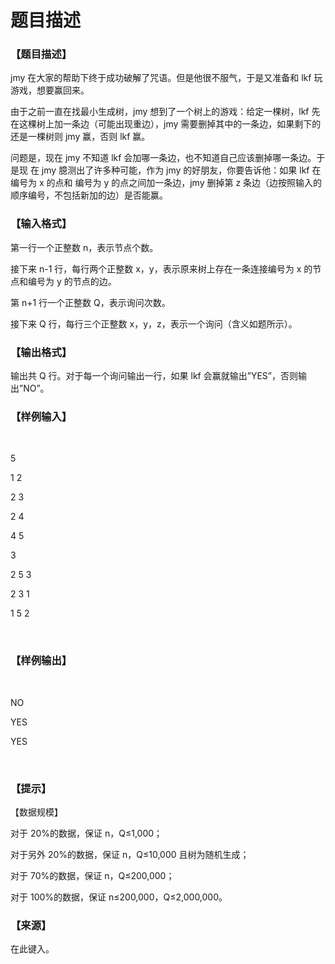 # 题目描述


<h3>
【题目描述】
</h3>
<p>
jmy 在大家的帮助下终于成功破解了咒语。但是他很不服气，于是又准备和 lkf 玩游戏，想要赢回来。
</p>
<p>
由于之前一直在找最小生成树，jmy 想到了一个树上的游戏：给定一棵树，lkf 先在这棵树上加一条边（可能出现重边），jmy 需要删掉其中的一条边，如果剩下的还是一棵树则 jmy 赢，否则 lkf 赢。
</p>
<p>
问题是，现在 jmy 不知道 lkf 会加哪一条边，也不知道自己应该删掉哪一条边。于是现 在 jmy 臆测出了许多种可能，作为 jmy 的好朋友，你要告诉他：如果 lkf 在编号为 x 的点和 编号为 y 的点之间加一条边，jmy 删掉第 z 条边（边按照输入的顺序编号，不包括新加的边）是否能赢。
</p>
<h3>
【输入格式】
</h3>
<p>
第一行一个正整数 n，表示节点个数。
</p>
<p>
接下来 n-1 行，每行两个正整数 x，y，表示原来树上存在一条连接编号为 x 的节点和编号为 y 的节点的边。
</p>
<p>
第 n+1 行一个正整数 Q，表示询问次数。
</p>
<p>
接下来 Q 行，每行三个正整数 x，y，z，表示一个询问（含义如题所示）。
</p>
<h3>
【输出格式】
</h3>
<p>
输出共 Q 行。对于每一个询问输出一行，如果 lkf 会赢就输出”YES”，否则输出”NO”。
</p>
<h3>
【样例输入】
</h3>
<p>
<br/>
</p>
<p>
5
</p>
<p>
1 2
</p>
<p>
2 3
</p>
<p>
2 4
</p>
<p>
4 5
</p>
<p>
3
</p>
<p>
2 5 3
</p>
<p>
2 3 1
</p>
<p>
1 5 2
</p>
<p>
<br/>
</p>
<h3>
【样例输出】
</h3>
<p>
<br/>
</p>
<p>
NO
</p>
<p>
YES
</p>
<p>
YES
</p>
<p>
<br/>
</p>
<h3>
【提示】
</h3>
<p>
【数据规模】
</p>
<p>
对于 20%的数据，保证 n，Q≤1,000；
</p>
<p>
对于另外 20%的数据，保证 n，Q≤10,000 且树为随机生成；
</p>
<p>
对于 70%的数据，保证 n，Q≤200,000；
</p>
<p>
对于 100%的数据，保证 n≤200,000，Q≤2,000,000。
</p>
<h3>
【来源】
</h3>
<p>
在此键入。
</p>
